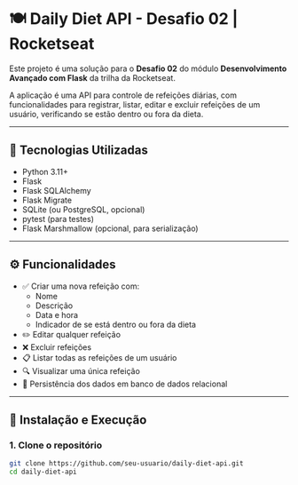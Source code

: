 # 🍽️ Daily Diet API - Desafio 02 | Rocketseat

Este projeto é uma solução para o **Desafio 02** do módulo **Desenvolvimento Avançado com Flask** da trilha da Rocketseat.

A aplicação é uma API para controle de refeições diárias, com funcionalidades para registrar, listar, editar e excluir refeições de um usuário, verificando se estão dentro ou fora da dieta.

---

## 🚀 Tecnologias Utilizadas

- Python 3.11+
- Flask
- Flask SQLAlchemy
- Flask Migrate
- SQLite (ou PostgreSQL, opcional)
- pytest (para testes)
- Flask Marshmallow (opcional, para serialização)

---

## ⚙️ Funcionalidades

- ✅ Criar uma nova refeição com:
  - Nome
  - Descrição
  - Data e hora
  - Indicador de se está dentro ou fora da dieta
- ✏️ Editar qualquer refeição
- ❌ Excluir refeições
- 📋 Listar todas as refeições de um usuário
- 🔍 Visualizar uma única refeição
- 💾 Persistência dos dados em banco de dados relacional

---

## 🧰 Instalação e Execução

### 1. Clone o repositório

```bash
git clone https://github.com/seu-usuario/daily-diet-api.git
cd daily-diet-api
